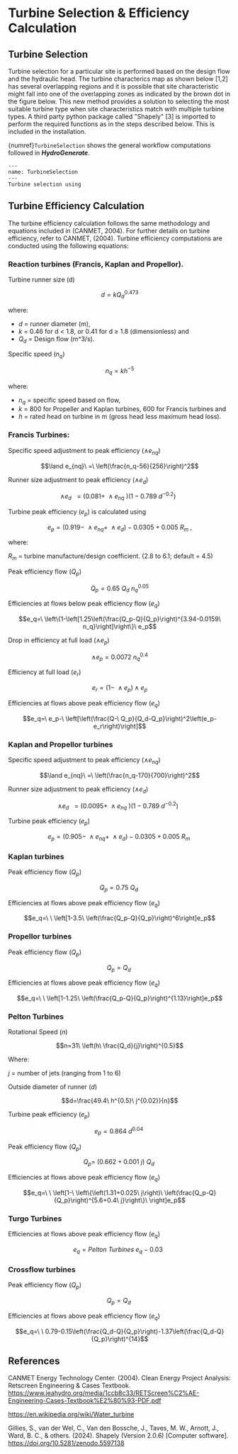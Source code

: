 # Turbine Selection & Efficiency Calculation


## Turbine Selection 

Turbine selection for a particular site is performed based on the design flow and the hydraulic head. The turbine characterics map as shown below [1,2] has several overlapping regions and it is possible that site characteristic might fall into one of the overlapping zones as indicated by the brown dot in the figure below. This new method provides a solution to selecting the most suitable turbine type when site characteristics match with multiple turbine types. A third party python package called "Shapely" [3] is imported to perform the required functions as in the steps described below. This is included in the installation.

{numref}`TurbineSelection` shows the general workflow computations followed in **_HydroGenerate_**.

```{figure} turb_sel.SVG
---
name: TurbineSelection
---
Turbine selection using 
```



## Turbine Efficiency Calculation

The turbine efficiency calculation follows the same methodology and equations included in (CANMET, 2004). For further details on turbine efficiency, refer to CANMET, (2004). Turbine efficiency computations are conducted using the following equations:

### Reaction turbines (Francis, Kaplan and Propellor). 
Turbine runner size (d) 

$$d=kQ_d^{0.473}$$

where:
* $d$ = runner diameter (m),
* $k$ = 0.46 for d < 1.8, or 0.41 for d ≥ 1.8 (dimensionless) and
* $Q_d$ = Design flow (m^3/s).

Specific speed ($n_q$)

$$n_q=kh^{-5}$$

where: 
* $n_q$ = specific speed based on flow,
* $k$ = 800 for Propeller and Kaplan turbines, 600 for Francis turbines and
* $h$ = rated head on turbine in m (gross head less maximum head loss).

### Francis Turbines:
Specific speed adjustment to peak efficiency ($\land e_{nq}$)

$$\land e_{nq}\ =\ \left(\frac{n_q-56}{256}\right)^2$$

Runner size adjustment to peak efficiency ($\land e_d$)

$$\land e_d\ \ =(0.081+\ \land e_{nq}\ )(1-0.789\ d^{-0.2})\ \ $$

Turbine peak efficiency ($e_p$) is calculated using 

$$e_p=\left(0.919-\ \land e_{nq}+\ \land e_d\right)-0.0305+0.005\ R_m\ ,$$

where: 

$R_m$ = turbine manufacture/design coefficient. (2.8 to 6.1; default = 4.5)


Peak efficiency flow ($Q_p$)

$$Q_p=0.65\ Q_d\ n_q^{0.05}$$

Efficiencies at flows below peak efficiency flow ($e_q$)

$$e_q=\ \left\{1-\left[1.25\left(\frac{Q_p-Q}{Q_p}\right)^{3.94-0.0159\ n_q}\right]\right\}\ e_p$$

Drop in efficiency at full load ($\land e_p$)

$$\land e_p=0.0072\ n_q^{0.4}$$

Efficiency at full load ($e_r$)

$$e_r=\left(1-\ \land e_p\right)\land e_p$$

Efficiencies at flows above peak efficiency flow ($e_q$)

$$e_q=\ e_p-\ \left[\left(\frac{Q-\ Q_p}{Q_d-Q_p}\right)^2\left(e_p-e_r\right)\right]$$

### Kaplan and Propellor turbines
Specific speed adjustment to peak efficiency ($\land e_{nq}$)

$$\land e_{nq}\ =\ \left(\frac{n_q-170}{700}\right)^2$$

Runner size adjustment to peak efficiency ($\land e_d$)

$$\land e_d\ \ =(0.0095+\ \land e_{nq}\ )(1-0.789\ d^{-0.2})\ \ $$

Turbine peak efficiency ($e_p$)

$$e_p=\left(0.905-\ \land e_{nq}+\ \land e_d\right)-0.0305+0.005{\ R}_m\ $$

### Kaplan turbines
Peak efficiency flow ($Q_p$)

$$Q_p=0.75\ Q_d\ $$

Efficiencies at flows above peak efficiency flow ($e_q$)

$$e_q=\ \ \left[1-3.5\ \left(\frac{Q_p-Q}{Q_p}\right)^6\right]e_p$$

### Propellor turbines
Peak efficiency flow ($Q_p$)

$$Q_p=Q_d\ $$

Efficiencies at flows above peak efficiency flow ($e_q$)

$$e_q=\ \ \left[1-1.25\ \left(\frac{Q_p-Q}{Q_p}\right)^{1.13}\right]e_p$$

### Pelton Turbines
Rotational Speed ($n$)

$$n=31\ \left(h\ \frac{Q_d}{j}\right)^{0.5}$$

Where:

$j$ = number of jets (ranging from 1 to 6)

Outside diameter of runner ($d$) 

$$d=\frac{49.4\ h^{0.5}\ j^{0.02}}{n}$$

Turbine peak efficiency ($e_p$)

$$e_p=0.864\ d^{0.04}\ $$


Peak efficiency flow ($Q_p$)

$$Q_p=\ \left(0.662+0.001\ j\right)\ Q_d\ $$

Efficiencies at flows above peak efficiency flow ($e_q$)

$$e_q=\ \ \left[1-\ \left\{\left(1.31+0.025\ j\right)\ \left(\frac{Q_p-Q}{Q_p}\right)^{5.6+0.4\ j}\right\}\ \right]e_p$$

### Turgo Turbines
Efficiencies at flows above peak efficiency flow ($e_q$)

$$e_q=Pelton\ Turbines\ e_q-0.03\ \ $$

### Crossflow turbines
Peak efficiency flow ($Q_p$)

$$Q_p=Q_d\ $$

Efficiencies at flows above peak efficiency flow ($e_q$)

$$e_q=\ \ 0.79-0.15\left(\frac{Q_d-Q}{Q_p}\right)-1.37\left(\frac{Q_d-Q}{Q_p}\right)^{14}$$

## References
CANMET Energy Technology Center. (2004). Clean Energy Project Analysis: Retscreen Engineering & Cases Textbook. https://www.ieahydro.org/media/1ccb8c33/RETScreen%C2%AE-Engineering-Cases-Textbook%E2%80%93-PDF.pdf 

https://en.wikipedia.org/wiki/Water_turbine

Gillies, S., van der Wel, C., Van den Bossche, J., Taves, M. W., Arnott, J., Ward, B. C., & others. (2024). Shapely (Version 2.0.6) [Computer software]. https://doi.org/10.5281/zenodo.5597138